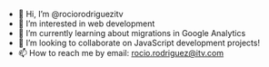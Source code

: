 - 👋 Hi, I’m @rociorodriguezitv
- 👀 I’m interested in web development
- 🌱 I’m currently learning about migrations in Google Analytics
- 💞️ I’m looking to collaborate on JavaScript development projects!
- 📫 How to reach me by email: rocio.rodriguez@itv.com

<!---
rociorodriguezitv/rociorodriguezitv is a ✨ special ✨ repository because its `README.md` (this file) appears on your GitHub profile.
You can click the Preview link to take a look at your changes.
--->
